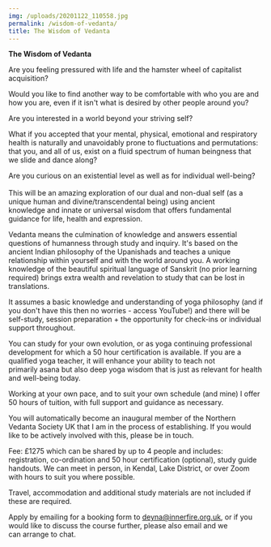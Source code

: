 ```yaml
---
img: /uploads/20201122_110558.jpg
permalink: /wisdom-of-vedanta/
title: The Wisdom of Vedanta
---
```

**The Wisdom of Vedanta**

A﻿re you feeling pressured with life and the hamster wheel of capitalist acquisition?

W﻿ould you like to find another way to be comfortable with who you are and how you are, even if it isn't what is desired by other people around you? 

Are you interested in a world beyond your striving self?

What if you accepted that your mental, physical, emotional and respiratory health is naturally and unavoidably prone to fluctuations and permutations: that you, and all of us, exist on a fluid spectrum of human beingness that we slide and dance along? 

Are you curious on an existential level as well as for individual well-being?\
\
This will be an amazing exploration of our dual and non-dual self (as a unique human and divine/transcendental being) using ancient knowledge and innate or universal wisdom that offers fundamental guidance for life, health and expression. 

Vedanta means the culmination of knowledge and answers essential questions of humanness through study and inquiry. It's based on the ancient Indian philosophy of the Upanishads and teaches a unique relationship within yourself and with the world around you. A working knowledge of the beautiful spiritual language of Sanskrit (no prior learning required) brings extra wealth and revelation to study that can be lost in translations.

It assumes a basic knowledge and understanding of yoga philosophy (and if you don't have this then no worries - access YouTube!) and there will be self-study, session preparation + the opportunity for check-ins or individual support throughout. 

You can study for your own evolution, or as yoga continuing professional development for which a 50 hour certification is available. If you are a qualified yoga teacher, it will enhance your ability to teach not primarily asana but also deep yoga wisdom that is just as relevant for health and well-being today. 

W﻿orking at your own pace, and to suit your own schedule (and mine) I offer 50 hours of tuition, with full support and guidance as necessary.

You will automatically become an inaugural member of the Northern Vedanta Society UK that I am in the process of establishing. If you would like to be actively involved with this, please be in touch.

Fee: £1275 which can be shared by up to 4 people and includes: registration, co-ordination and 50 hour certification (optional), study guide handouts. We can meet in person, in Kendal, Lake District, or over Zoom with hours to suit you where possible.

Travel, accommodation and additional study materials are not included if these are required.

Apply by emailing for a booking form to deyna@innerfire.org.uk, or if you would like to discuss the course further, please also email and we can arrange to chat.